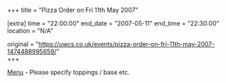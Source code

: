 +++
title = "Pizza Order on Fri 11th May 2007"

[extra]
time = "22:00:00"
end_date = "2007-05-11"
end_time = "22:30:00"
location = "N/A"

original = "https://uwcs.co.uk/events/pizza-order-on-fri-11th-may-2007-1474488995659/"    
+++

[Menu](http://www.pizzahut.co.uk/restaurant/restaurant-menu.html) - Please specify toppings / base etc.


